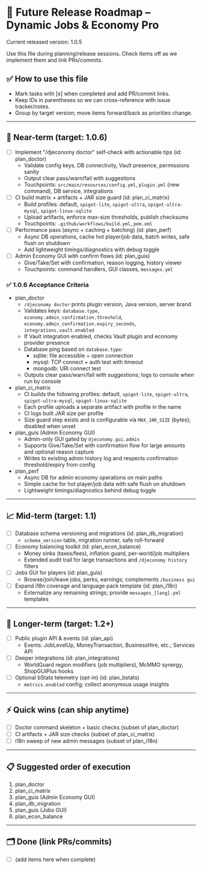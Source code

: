 # 🚀 Future Release Roadmap – Dynamic Jobs & Economy Pro

Current released version: 1.0.5

Use this file during planning/release sessions. Check items off as we implement them and link PRs/commits.

## ✅ How to use this file
- Mark tasks with [x] when completed and add PR/commit links.
- Keep IDs in parentheses so we can cross-reference with issue tracker/notes.
- Group by target version; move items forward/back as priorities change.

---

## 🌟 Near-term (target: 1.0.6)
- [ ] Implement "/djeconomy doctor" self-check with actionable tips (id: plan_doctor)
  - Validate config keys, DB connectivity, Vault presence, permissions sanity
  - Output clear pass/warn/fail with suggestions
  - Touchpoints: `src/main/resources/config.yml`, `plugin.yml` (new command), DB service, integrations
- [ ] CI build matrix + artifacts + JAR size guard (id: plan_ci_matrix)
  - Build profiles: default, `spigot-lite`, `spigot-ultra`, `spigot-ultra-mysql`, `spigot-linux-sqlite`
  - Upload artifacts, enforce max-size thresholds, publish checksums
  - Touchpoints: `.github/workflows/build.yml`, `pom.xml`
- [ ] Performance pass (async + caching + batching) (id: plan_perf)
  - Async DB operations, cache hot player/job data, batch writes, safe flush on shutdown
  - Add lightweight timings/diagnostics with debug toggle
- [ ] Admin Economy GUI with confirm flows (id: plan_guis)
  - Give/Take/Set with confirmation, reason logging, history viewer
  - Touchpoints: command handlers, GUI classes, `messages.yml`

### ✅ 1.0.6 Acceptance Criteria
- plan_doctor
  - `/djeconomy doctor` prints plugin version, Java version, server brand
  - Validates keys: `database.type`, `economy.admin_confirmation.threshold`, `economy.admin_confirmation.expiry_seconds`, `integrations.vault.enabled`
  - If Vault integration enabled, checks Vault plugin and economy provider presence
  - Database ping based on `database.type`:
    - sqlite: file accessible + open connection
    - mysql: TCP connect + auth test with timeout
    - mongodb: URI connect test
  - Outputs clear pass/warn/fail with suggestions; logs to console when run by console
- plan_ci_matrix
  - CI builds the following profiles: default, `spigot-lite`, `spigot-ultra`, `spigot-ultra-mysql`, `spigot-linux-sqlite`
  - Each profile uploads a separate artifact with profile in the name
  - CI logs built JAR size per profile
  - Size guard step exists and is configurable via `MAX_JAR_SIZE` (bytes); disabled when unset
- plan_guis (Admin Economy GUI)
  - Admin-only GUI gated by `djeconomy.gui.admin`
  - Supports Give/Take/Set with confirmation flow for large amounts and optional reason capture
  - Writes to existing admin history log and respects confirmation threshold/expiry from config
- plan_perf
  - Async DB for admin economy operations on main paths
  - Simple cache for hot player/job data with safe flush on shutdown
  - Lightweight timings/diagnostics behind debug toggle

---

## 📈 Mid-term (target: 1.1)
- [ ] Database schema versioning and migrations (id: plan_db_migration)
  - `schema_version` table, migration runner, safe roll-forward
- [ ] Economy balancing toolkit (id: plan_econ_balance)
  - Money sinks (taxes/fees), inflation guard, per-world/job multipliers
  - Extended audit trail for large transactions and `/djeconomy history` filters
- [ ] Jobs GUI for players (id: plan_guis)
  - Browse/join/leave jobs, perks, earnings; complements `/business gui`
- [ ] Expand i18n coverage and language pack template (id: plan_i18n)
  - Externalize any remaining strings; provide `messages_[lang].yml` templates

---

## 🧭 Longer-term (target: 1.2+)
- [ ] Public plugin API & events (id: plan_api)
  - Events: JobLevelUp, MoneyTransaction, BusinessHire, etc.; Services API
- [ ] Deeper integrations (id: plan_integrations)
  - WorldGuard region modifiers (job multipliers), McMMO synergy, ShopGUIPlus hooks
- [ ] Optional bStats telemetry (opt-in) (id: plan_bstats)
  - `metrics.enabled` config; collect anonymous usage insights

---

## ⚡ Quick wins (can ship anytime)
- [ ] Doctor command skeleton + basic checks (subset of plan_doctor)
- [ ] CI artifacts + JAR size checks (subset of plan_ci_matrix)
- [ ] i18n sweep of new admin messages (subset of plan_i18n)

---

## 📋 Suggested order of execution
1) plan_doctor
2) plan_ci_matrix
3) plan_guis (Admin Economy GUI)
4) plan_db_migration
5) plan_guis (Jobs GUI)
6) plan_econ_balance

---

## 🗂️ Done (link PRs/commits)
- [ ] (add items here when complete)
